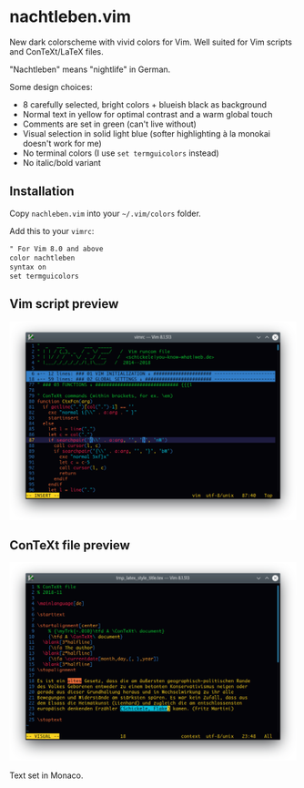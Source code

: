 # nachtleben.vim
New dark colorscheme with vivid colors for Vim. Well suited for Vim scripts and ConTeXt/LaTeX files.

"Nachtleben" means "nightlife" in German.

Some design choices:

- 8 carefully selected, bright colors + blueish black as background
- Normal text in yellow for optimal contrast and a warm global touch
- Comments are set in green (can't live without)
- Visual selection in solid light blue (softer highlighting à la monokai doesn't work for me)
- No terminal colors (I use `set termguicolors` instead)
- No italic/bold variant

## Installation

Copy `nachleben.vim` into your `~/.vim/colors` folder.

Add this to your `vimrc`:

```
" For Vim 8.0 and above
color nachtleben
syntax on
set termguicolors
```

## Vim script preview

![Vim script example](/nachtleben_vim.png)

## ConTeXt file preview

![ConTeXt file example](/nachtleben_ctx.png)

Text set in Monaco.

